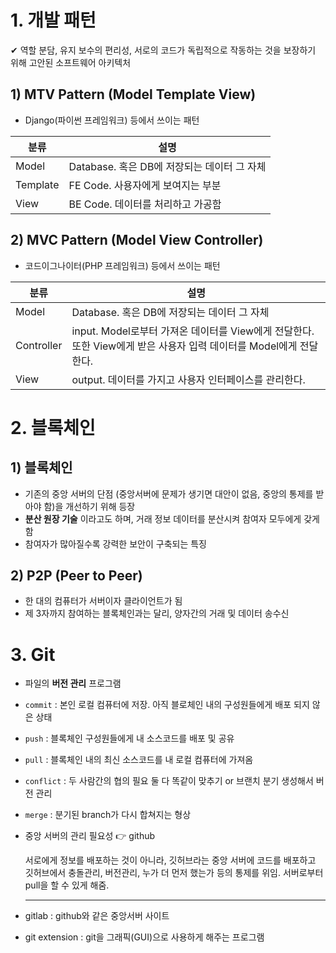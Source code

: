 # 1. 개발 패턴

✔ 역할 분담, 유지 보수의 편리성, 서로의 코드가 독립적으로 작동하는 것을 보장하기 위해 고안된 소프트웨어 아키텍처

## 1) MTV Pattern (Model Template View)

- Django(파이썬 프레임워크) 등에서 쓰이는 패턴

| 분류     | 설명                                        |
| -------- | ------------------------------------------- |
| Model    | Database. 혹은 DB에 저장되는 데이터 그 자체 |
| Template | FE Code. 사용자에게 보여지는 부분           |
| View     | BE Code. 데이터를 처리하고 가공함           |

## 2) MVC Pattern (Model View Controller)

- 코드이그나이터(PHP 프레임워크) 등에서 쓰이는 패턴

| 분류       | 설명                                                                                                              |
| ---------- | ----------------------------------------------------------------------------------------------------------------- |
| Model      | Database. 혹은 DB에 저장되는 데이터 그 자체                                                                       |
| Controller | input. Model로부터 가져온 데이터를 View에게 전달한다. 또한 View에게 받은 사용자 입력 데이터를 Model에게 전달한다. |
| View       | output. 데이터를 가지고 사용자 인터페이스를 관리한다.                                                             |

# 2. 블록체인

## 1) 블록체인

- 기존의 중앙 서버의 단점 (중앙서버에 문제가 생기면 대안이 없음, 중앙의 통제를 받아야 함)을 개선하기 위해 등장
- **분산 원장 기술** 이라고도 하며, 거래 정보 데이터를 분산시켜 참여자 모두에게 갖게 함
- 참여자가 많아질수록 강력한 보안이 구축되는 특징

## 2) P2P (Peer to Peer)

- 한 대의 컴퓨터가 서버이자 클라이언트가 됨
- 제 3자까지 참여하는 블록체인과는 달리, 양자간의 거래 및 데이터 송수신

# 3. Git

- 파일의 **버전 관리** 프로그램
- `commit` : 본인 로컬 컴퓨터에 저장. 아직 블로체인 내의 구성원들에게 배포 되지 않은 상태
- `push` : 블록체인 구성원들에게 내 소스코드를 배포 및 공유
- `pull` : 블록체인 내의 최신 소스코드를 내 로컬 컴퓨터에 가져옴
- `conflict` : 두 사람간의 협의 필요
  둘 다 똑같이 맞추기 or 브랜치 분기 생성해서 버전 관리
- `merge` : 분기된 branch가 다시 합쳐지는 형상
- 중앙 서버의 관리 필요성 👉 github

  서로에게 정보를 배포하는 것이 아니라, 깃허브라는 중앙 서버에 코드를 배포하고 깃허브에서 충돌관리, 버전관리, 누가 더 먼저 했는가 등의 통제를 위임. 서버로부터 pull을 할 수 있게 해줌.

  ***

- gitlab : github와 같은 중앙서버 사이트
- git extension : git을 그래픽(GUI)으로 사용하게 해주는 프로그램

